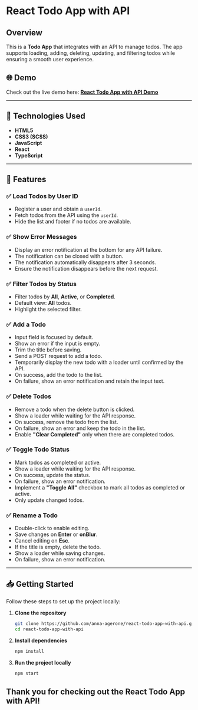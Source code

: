 # React Todo App with API

## Overview

This is a **Todo App** that integrates with an API to manage todos. The app supports loading, adding, deleting, updating, and filtering todos while ensuring a smooth user experience.

## 🌐 **Demo**

Check out the live demo here:
**[React Todo App with API Demo](https://anna-agerone.github.io/react-todo-app-with-api/)**

---

## 🚀 **Technologies Used**

- **HTML5**
- **CSS3 (SCSS)**
- **JavaScript**
- **React**
- **TypeScript**

---

## 📝 **Features**

### ✅ **Load Todos by User ID**
- Register a user and obtain a `userId`.
- Fetch todos from the API using the `userId`.
- Hide the list and footer if no todos are available.

### ✅ **Show Error Messages**
- Display an error notification at the bottom for any API failure.
- The notification can be closed with a button.
- The notification automatically disappears after 3 seconds.
- Ensure the notification disappears before the next request.

### ✅ **Filter Todos by Status**
- Filter todos by **All**, **Active**, or **Completed**.
- Default view: **All** todos.
- Highlight the selected filter.

### ✅ **Add a Todo**
- Input field is focused by default.
- Show an error if the input is empty.
- Trim the title before saving.
- Send a POST request to add a todo.
- Temporarily display the new todo with a loader until confirmed by the API.
- On success, add the todo to the list.
- On failure, show an error notification and retain the input text.

### ✅ **Delete Todos**
- Remove a todo when the delete button is clicked.
- Show a loader while waiting for the API response.
- On success, remove the todo from the list.
- On failure, show an error and keep the todo in the list.
- Enable **"Clear Completed"** only when there are completed todos.

### ✅ **Toggle Todo Status**
- Mark todos as completed or active.
- Show a loader while waiting for the API response.
- On success, update the status.
- On failure, show an error notification.
- Implement a **"Toggle All"** checkbox to mark all todos as completed or active.
- Only update changed todos.

### ✅ **Rename a Todo**
- Double-click to enable editing.
- Save changes on **Enter** or **onBlur**.
- Cancel editing on **Esc**.
- If the title is empty, delete the todo.
- Show a loader while saving changes.
- On failure, show an error notification.

---

## 📥 **Getting Started**

Follow these steps to set up the project locally:

1. **Clone the repository**
   ```bash
   git clone https://github.com/anna-agerone/react-todo-app-with-api.git
   cd react-todo-app-with-api
2. **Install dependencies**
   ```bash
   npm install
3. **Run the project locally**
   ```bash
   npm start


## **Thank you for checking out the React Todo App with API!**